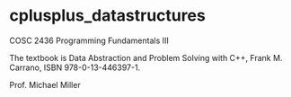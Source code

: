# cplusplus_datastructures
COSC 2436 Programming Fundamentals III

The textbook is Data Abstraction and Problem Solving with C++, Frank M. Carrano, ISBN 978-0-13-446397-1. 

Prof. Michael Miller
